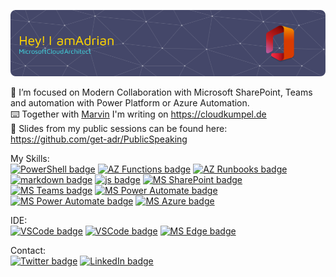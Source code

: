 ![Header](./github-header-image.png)

🔬 I’m focused on Modern Collaboration with Microsoft SharePoint, Teams and automation with Power Platform or Azure Automation.  
⌨️ Together with [Marvin](https://github.com/MarvinBangert) I'm writing on https://cloudkumpel.de  
📣 Slides from my public sessions can be found here: https://github.com/get-adr/PublicSpeaking  


My Skills:  
[![PowerShell badge](https://img.shields.io/badge/powershell-5391FE?style=for-the-badge&logo=powershell&logoColor=white)](https://docs.microsoft.com/en-us/powershell/) 
[![AZ Functions badge](https://img.shields.io/badge/Azure_Functions-0062AD?style=for-the-badge&logo=azure-functions&logoColor=white)](https://docs.microsoft.com/en-us/azure/azure-functions/) 
[![AZ Runbooks badge](https://img.shields.io/badge/Azure_Runbooks-0062AD?style=for-the-badge&logo=azure-functions&logoColor=white)](https://docs.microsoft.com/en-us/azure/automation/) 
[![markdown badge](https://img.shields.io/badge/Markdown-000000?style=for-the-badge&logo=markdown&logoColor=white)](https://daringfireball.net/projects/markdown/) 
[![js badge](https://img.shields.io/badge/JavaScript-323330?style=for-the-badge&logo=javascript&logoColor=F7DF1E)]() 
[![MS SharePoint badge](https://img.shields.io/badge/Microsoft_SharePoint-038387?style=for-the-badge&logo=microsoft-sharepoint&logoColor=white)](https://www.microsoft.com/en-us/microsoft-365/sharepoint/collaboration) 
[![MS Teams badge](https://img.shields.io/badge/Microsoft_Teams-464EB8?style=for-the-badge&logo=microsoft-Teams&logoColor=white)](https://www.microsoft.com/en-us/microsoft-teams/group-chat-software/) 
[![MS Power Automate badge](https://img.shields.io/badge/Power_Automate-0066FF?style=for-the-badge&logo=power%20automate&logoColor=white)](https://powerautomate.microsoft.com/) 
[![MS Power Automate badge](https://img.shields.io/badge/Power_Apps-742774?style=for-the-badge&logo=power%20apps&logoColor=white)](https://powerapps.microsoft.com/) 
[![MS Azure badge](https://img.shields.io/badge/Microsoft_Azure-0089D6?style=for-the-badge&logo=microsoft-azure&logoColor=white)](https://azure.microsoft.com) 



IDE:  
[![VSCode badge](https://img.shields.io/badge/vscode-3776AB?style=for-the-badge&logo=visualstudiocode&logoColor=white)](https://code.visualstudio.com/) 
[![VSCode badge](https://img.shields.io/badge/windows%20terminal-4D4D4D?style=for-the-badge&logo=windows%20terminal&logoColor=white)](https://apps.microsoft.com/store/detail/windows-terminal/9N0DX20HK701?hl=en-us&gl=US) 
[![MS Edge badge](https://img.shields.io/badge/Microsoft_Edge-0078D7?style=for-the-badge&logo=Microsoft-edge&logoColor=white)](https://www.microsoft.com/en-us/edge)  

Contact:  
[![Twitter badge](https://img.shields.io/badge/Twitter-1DA1F2?style=for-the-badge&logo=twitter&logoColor=white)](https://twitter.com/adrianritter) 
[![LinkedIn badge](https://img.shields.io/badge/LinkedIn-0077B5?style=for-the-badge&logo=linkedin&logoColor=white)](https://linkedin.com/in/adrianritter) 

